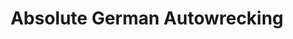 ---
title: "Absolute German Autowrecking"
url: /seattle/absolute-german-autowrecking/
shop: car repair
---